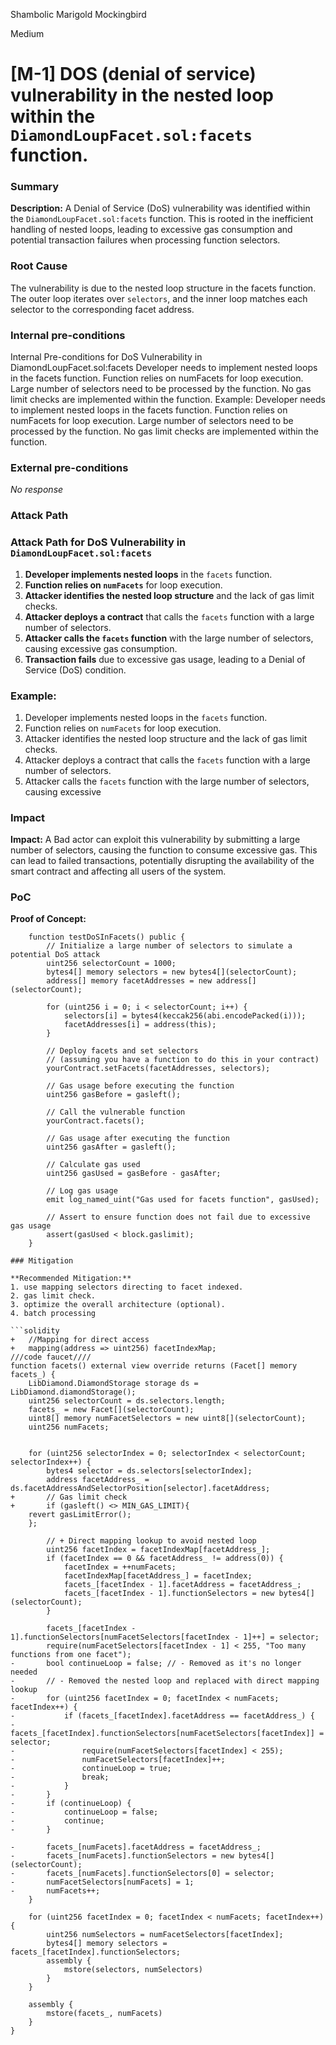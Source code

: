 Shambolic Marigold Mockingbird

Medium

# [M-1] DOS (denial of service) vulnerability in the nested loop within the `DiamondLoupFacet.sol:facets` function.

### Summary

**Description:** A Denial of Service (DoS) vulnerability was identified within the `DiamondLoupFacet.sol:facets` function. This is rooted in the inefficient handling of nested loops, leading to excessive gas consumption and potential transaction failures when processing function selectors.

### Root Cause

The vulnerability is due to the nested loop structure in the facets function. The outer loop iterates over `selectors`, and the inner loop matches each selector to the corresponding facet address. 

### Internal pre-conditions

Internal Pre-conditions for DoS Vulnerability in DiamondLoupFacet.sol:facets
Developer needs to implement nested loops in the facets function.
Function relies on numFacets for loop execution.
Large number of selectors need to be processed by the function.
No gas limit checks are implemented within the function.
Example:
Developer needs to implement nested loops in the facets function.
Function relies on numFacets for loop execution.
Large number of selectors need to be processed by the function.
No gas limit checks are implemented within the function.

### External pre-conditions

_No response_

### Attack Path

### Attack Path for DoS Vulnerability in `DiamondLoupFacet.sol:facets`

1. **Developer implements nested loops** in the `facets` function.
2. **Function relies on `numFacets`** for loop execution.
3. **Attacker identifies the nested loop structure** and the lack of gas limit checks.
4. **Attacker deploys a contract** that calls the `facets` function with a large number of selectors.
5. **Attacker calls the `facets` function** with the large number of selectors, causing excessive gas consumption.
6. **Transaction fails** due to excessive gas usage, leading to a Denial of Service (DoS) condition.

### Example:
1. Developer implements nested loops in the `facets` function.
2. Function relies on `numFacets` for loop execution.
3. Attacker identifies the nested loop structure and the lack of gas limit checks.
4. Attacker deploys a contract that calls the `facets` function with a large number of selectors.
5. Attacker calls the `facets` function with the large number of selectors, causing excessive

### Impact

**Impact:** A Bad actor can exploit this vulnerability by submitting a large number of selectors, causing the function to consume excessive gas. This can lead to failed transactions, potentially disrupting the availability of the smart contract and affecting all users of the system.



### PoC

**Proof of Concept:**

```solidity
    function testDoSInFacets() public {
        // Initialize a large number of selectors to simulate a potential DoS attack
        uint256 selectorCount = 1000;
        bytes4[] memory selectors = new bytes4[](selectorCount);
        address[] memory facetAddresses = new address[](selectorCount);

        for (uint256 i = 0; i < selectorCount; i++) {
            selectors[i] = bytes4(keccak256(abi.encodePacked(i)));
            facetAddresses[i] = address(this);
        }

        // Deploy facets and set selectors
        // (assuming you have a function to do this in your contract)
        yourContract.setFacets(facetAddresses, selectors);

        // Gas usage before executing the function
        uint256 gasBefore = gasleft();

        // Call the vulnerable function
        yourContract.facets();

        // Gas usage after executing the function
        uint256 gasAfter = gasleft();

        // Calculate gas used
        uint256 gasUsed = gasBefore - gasAfter;

        // Log gas usage
        emit log_named_uint("Gas used for facets function", gasUsed);

        // Assert to ensure function does not fail due to excessive gas usage
        assert(gasUsed < block.gaslimit);
    }

### Mitigation

**Recommended Mitigation:** 
1. use mapping selectors directing to facet indexed. 
2. gas limit check.
3. optimize the overall architecture (optional).
4. batch processing

```solidity 
+   //Mapping for direct access
+   mapping(address => uint256) facetIndexMap; 
///code faucet////
function facets() external view override returns (Facet[] memory facets_) {
    LibDiamond.DiamondStorage storage ds = LibDiamond.diamondStorage();
    uint256 selectorCount = ds.selectors.length;
    facets_ = new Facet[](selectorCount);
    uint8[] memory numFacetSelectors = new uint8[](selectorCount);
    uint256 numFacets;


    for (uint256 selectorIndex = 0; selectorIndex < selectorCount; selectorIndex++) {
        bytes4 selector = ds.selectors[selectorIndex];
        address facetAddress_ = ds.facetAddressAndSelectorPosition[selector].facetAddress;
+       // Gas limit check
+       if (gasleft() <> MIN_GAS_LIMIT){
    revert gasLimitError();
    };

        // + Direct mapping lookup to avoid nested loop
        uint256 facetIndex = facetIndexMap[facetAddress_];
        if (facetIndex == 0 && facetAddress_ != address(0)) {
            facetIndex = ++numFacets;
            facetIndexMap[facetAddress_] = facetIndex;
            facets_[facetIndex - 1].facetAddress = facetAddress_;
            facets_[facetIndex - 1].functionSelectors = new bytes4[](selectorCount);
        }

        facets_[facetIndex - 1].functionSelectors[numFacetSelectors[facetIndex - 1]++] = selector;
        require(numFacetSelectors[facetIndex - 1] < 255, "Too many functions from one facet");
-       bool continueLoop = false; // - Removed as it's no longer needed
-       // - Removed the nested loop and replaced with direct mapping lookup
-       for (uint256 facetIndex = 0; facetIndex < numFacets; facetIndex++) {
-           if (facets_[facetIndex].facetAddress == facetAddress_) {
-               facets_[facetIndex].functionSelectors[numFacetSelectors[facetIndex]] = selector;
-               require(numFacetSelectors[facetIndex] < 255);
-               numFacetSelectors[facetIndex]++;
-               continueLoop = true;
-               break;
-           }
-       }
-       if (continueLoop) {
-           continueLoop = false;
-           continue;
-       }

-       facets_[numFacets].facetAddress = facetAddress_;
-       facets_[numFacets].functionSelectors = new bytes4[](selectorCount);
-       facets_[numFacets].functionSelectors[0] = selector;
-       numFacetSelectors[numFacets] = 1;
-       numFacets++;
    }
    
    for (uint256 facetIndex = 0; facetIndex < numFacets; facetIndex++) {
        uint256 numSelectors = numFacetSelectors[facetIndex];
        bytes4[] memory selectors = facets_[facetIndex].functionSelectors;
        assembly {
            mstore(selectors, numSelectors)
        }
    }

    assembly {
        mstore(facets_, numFacets)
    }
}
```